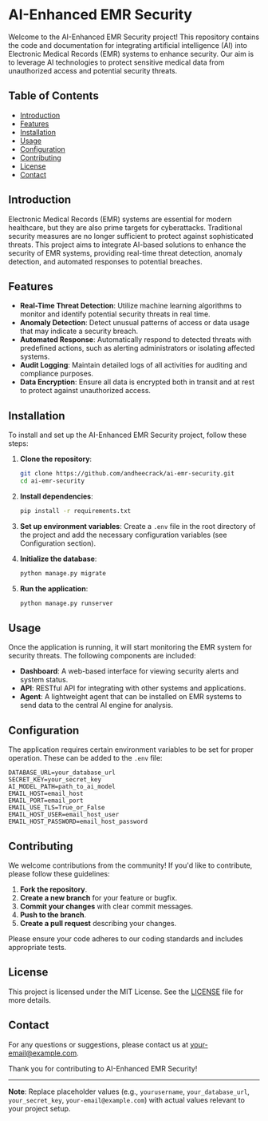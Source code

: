 # AI-Enhanced EMR Security

Welcome to the AI-Enhanced EMR Security project! This repository contains the code and documentation for integrating artificial intelligence (AI) into Electronic Medical Records (EMR) systems to enhance security. Our aim is to leverage AI technologies to protect sensitive medical data from unauthorized access and potential security threats.

## Table of Contents

- [Introduction](#introduction)
- [Features](#features)
- [Installation](#installation)
- [Usage](#usage)
- [Configuration](#configuration)
- [Contributing](#contributing)
- [License](#license)
- [Contact](#contact)

## Introduction

Electronic Medical Records (EMR) systems are essential for modern healthcare, but they are also prime targets for cyberattacks. Traditional security measures are no longer sufficient to protect against sophisticated threats. This project aims to integrate AI-based solutions to enhance the security of EMR systems, providing real-time threat detection, anomaly detection, and automated responses to potential breaches.

## Features

- **Real-Time Threat Detection**: Utilize machine learning algorithms to monitor and identify potential security threats in real time.
- **Anomaly Detection**: Detect unusual patterns of access or data usage that may indicate a security breach.
- **Automated Response**: Automatically respond to detected threats with predefined actions, such as alerting administrators or isolating affected systems.
- **Audit Logging**: Maintain detailed logs of all activities for auditing and compliance purposes.
- **Data Encryption**: Ensure all data is encrypted both in transit and at rest to protect against unauthorized access.

## Installation

To install and set up the AI-Enhanced EMR Security project, follow these steps:

1. **Clone the repository**:
    ```bash
    git clone https://github.com/andheecrack/ai-emr-security.git
    cd ai-emr-security
    ```

2. **Install dependencies**:
    ```bash
    pip install -r requirements.txt
    ```

3. **Set up environment variables**:
    Create a `.env` file in the root directory of the project and add the necessary configuration variables (see Configuration section).

4. **Initialize the database**:
    ```bash
    python manage.py migrate
    ```

5. **Run the application**:
    ```bash
    python manage.py runserver
    ```

## Usage

Once the application is running, it will start monitoring the EMR system for security threats. The following components are included:

- **Dashboard**: A web-based interface for viewing security alerts and system status.
- **API**: RESTful API for integrating with other systems and applications.
- **Agent**: A lightweight agent that can be installed on EMR systems to send data to the central AI engine for analysis.

## Configuration

The application requires certain environment variables to be set for proper operation. These can be added to the `.env` file:

```
DATABASE_URL=your_database_url
SECRET_KEY=your_secret_key
AI_MODEL_PATH=path_to_ai_model
EMAIL_HOST=email_host
EMAIL_PORT=email_port
EMAIL_USE_TLS=True_or_False
EMAIL_HOST_USER=email_host_user
EMAIL_HOST_PASSWORD=email_host_password
```

## Contributing

We welcome contributions from the community! If you'd like to contribute, please follow these guidelines:

1. **Fork the repository**.
2. **Create a new branch** for your feature or bugfix.
3. **Commit your changes** with clear commit messages.
4. **Push to the branch**.
5. **Create a pull request** describing your changes.

Please ensure your code adheres to our coding standards and includes appropriate tests.

## License

This project is licensed under the MIT License. See the [LICENSE](LICENSE) file for more details.

## Contact

For any questions or suggestions, please contact us at [your-email@example.com](mailto:your-email@example.com).

Thank you for contributing to AI-Enhanced EMR Security!

---

**Note**: Replace placeholder values (e.g., `yourusername`, `your_database_url`, `your_secret_key`, `your-email@example.com`) with actual values relevant to your project setup.
